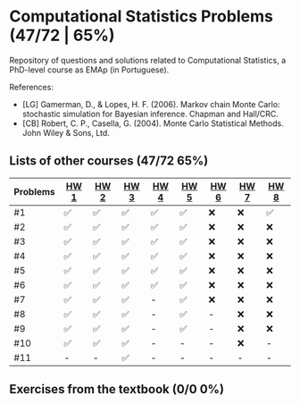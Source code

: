# Computational Statistics Problems (47/72 | 65%)

Repository of questions and solutions related to Computational Statistics, a PhD-level course as EMAp (in Portuguese).

References:

- [LG] Gamerman, D., & Lopes, H. F. (2006). Markov chain Monte Carlo: stochastic simulation for Bayesian inference. Chapman and Hall/CRC.
- [CB] Robert, C. P., Casella, G. (2004). Monte Carlo Statistical Methods. John Wiley & Sons, Ltd.

## Lists of other courses (47/72 65%)
Problems | [HW 1](https://www.stats.ox.ac.uk/~rebeschi/teaching/AdvSim/18/exercises/sheet1.pdf) | [HW 2](https://www.stats.ox.ac.uk/~rebeschi/teaching/AdvSim/18/exercises/sheet1.pdf) | [HW 3](https://www.stats.ox.ac.uk/~rebeschi/teaching/AdvSim/18/exercises/sheet2.pdf) | [HW 4](https://www.stats.ox.ac.uk/~rebeschi/teaching/AdvSim/18/exercises/sheet2.pdf) | [HW 5](https://www.stats.ox.ac.uk/~rebeschi/teaching/AdvSim/18/exercises/sheet3.pdf) | [HW 6](https://www.stats.ox.ac.uk/~rebeschi/teaching/AdvSim/18/exercises/sheet3.pdf) | [HW 7](https://www.stats.ox.ac.uk/~rebeschi/teaching/AdvSim/18/exercises/sheet4.pdf) | [HW 8](https://github.com/wellington36/computational-statistics-course-problems/tree/main/HW/HW%208)
----|----|----|----|----|----|----|----|----
#1  | ✅ | ✅ | ✅ | ✅ | ✅ | ❌ | ❌ | ✅ 
#2  | ✅ | ✅ | ✅ | ✅ | ✅ | ❌ | ❌ | ❌ 
#3  | ✅ | ✅ | ✅ | ✅ | ✅ | ❌ | ❌ | ❌ 
#4  | ✅ | ✅ | ✅ | ✅ | ✅ | ❌ | ❌ | ❌ 
#5  | ✅ | ✅ | ✅ | ✅ | ✅ | ❌ | ❌ | ❌ 
#6  | ✅ | ✅ | ✅ | ✅ | ✅ | ❌ | ❌ | ❌ 
#7  | ✅ | ✅ | ✅ | -  | ✅ | ❌ | ❌ | ❌ 
#8  | ✅ | ✅ | ✅ | -  | ✅ | -  | ❌ | ❌ 
#9  | ✅ | ✅ | ✅ | -  | ✅ | -  | ❌ | ❌ 
#10 | ✅ | ✅ | ✅ | -  | -  | -  | ❌ | -  
#11 | -  | -  | ✅ | -  | -  | -  | -  | -  

## Exercises from the textbook (0/0 0%)
